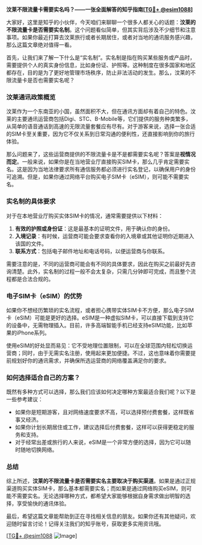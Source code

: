 **汶莱不限流量卡需要实名吗？——一张全面解答的知乎指南[[TG💪+ @esim1088](https://t.me/s/esim1088)]**

大家好，这里是知乎的小伙伴，今天咱们来聊聊一个很多人都关心的话题：**汶莱的不限流量卡是否需要实名制**。这个问题看似简单，但其实背后涉及不少细节和注意事项。如果你最近打算去汶莱旅行或者长期居住，或者对当地的通讯服务感兴趣，那么这篇文章绝对值得一看。

首先，让我们来了解一下什么是“实名制”。实名制是指在购买某些服务或产品时，需要提供个人的真实身份信息，比如身份证、护照等。这种制度在很多国家和地区都存在，目的是为了更好地管理市场秩序，防止非法活动的发生。那么，汶莱的不限流量卡是否也需要实名呢？

### 汶莱通讯政策概览

汶莱作为一个东南亚的小国，虽然面积不大，但在通讯方面却有着自己的特色。汶莱的主要通讯运营商包括Digi、STC、B-Mobile等，它们提供的服务种类繁多，从简单的语音通话到高速的无限流量套餐应有尽有。对于游客来说，选择一张合适的SIM卡至关重要，因为它不仅关系到日常沟通的便利性，还直接影响到你的旅行体验。

那么问题来了，这些运营商提供的不限流量卡是不是都需要实名呢？答案是**视情况而定**。一般来说，如果你是在当地营业厅直接购买SIM卡，那么几乎肯定需要实名。这是因为当地法律要求所有通信服务都必须进行实名登记，以确保用户的身份可追溯。但是，如果你通过网络平台购买电子SIM卡（eSIM），则可能不需要实名。

### 实名制的具体要求

对于在本地营业厅购买实体SIM卡的情况，通常需要提供以下材料：

1. **有效的护照或身份证**：这是最基本的证明文件，用于确认你的身份。
2. **入境记录**：有时候，运营商可能会要求查看你的入境章或其他证明你近期进入该国的文件。
3. **联系方式**：包括电子邮件地址和电话号码，以便运营商与你联系。

需要注意的是，不同的运营商可能会有不同的具体要求，因此在购买之前最好先咨询清楚。此外，实名制的过程一般不会太复杂，只需几分钟即可完成，而且整个流程都是合法合规的。

### 电子SIM卡（eSIM）的优势

如果你不想经历繁琐的实名流程，或者担心携带实体SIM卡不方便，那么电子SIM卡（eSIM）可能是更好的选择。eSIM是一种虚拟SIM卡，可以直接下载到支持它的设备中，无需物理插入。目前，许多高端智能手机已经支持eSIM功能，比如苹果的iPhone系列。

使用eSIM的好处显而易见：它不受地理位置限制，可以在全球范围内轻松切换运营商；同时，由于无需实名注册，使用起来更加便捷。不过，这也意味着你需要提前规划好你的通讯需求，并确保所选运营商的网络覆盖满足你的要求。

### 如何选择适合自己的方案？

既然有多种方式可以选择，那么我们应该如何决定哪种方案最适合我们呢？以下是一些参考建议：

- 如果你是短期游客，且对网络速度要求不高，可以选择预付费套餐，这样既省事又经济。
- 如果你计划长期居住或工作，建议选择后付费套餐，这样可以获得更稳定的服务和支持。
- 对于经常出差或旅行的人来说，eSIM是一个非常方便的选择，因为它可以随时随地切换网络。

### 总结

综上所述，**汶莱的不限流量卡是否需要实名主要取决于购买渠道**。如果是通过正规渠道购买实体SIM卡，那么基本都需要实名；而如果是通过网络购买eSIM，则可能不需要实名。无论选择哪种方式，都希望大家能够根据自身需求做出明智的选择，享受愉快的通讯体验。

最后，希望这篇文章能帮助到正在寻找相关信息的朋友。如果你还有其他疑问，欢迎随时留言讨论！记得关注我们的知乎账号，获取更多实用资讯哦。

[[TG💪+ @esim1088](https://t.me/s/esim1088) ![Image](https://i.postimg.cc/4NQfJmqS/Snipaste-2025-05-13-00-14-12.png)]
